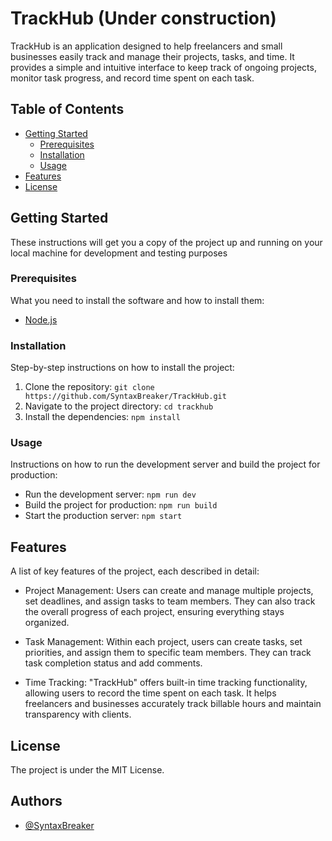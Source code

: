 # TrackHub (Under construction)

TrackHub is an application designed to help freelancers and small businesses easily track and manage their projects, tasks, and time. It provides a simple and intuitive interface to keep track of ongoing projects, monitor task progress, and record time spent on each task.

## Table of Contents

- [Getting Started](#getting-started)
  - [Prerequisites](#prerequisites)
  - [Installation](#installation)
  - [Usage](#usage)
- [Features](#features)
- [License](#license)

## Getting Started

These instructions will get you a copy of the project up and running on your local machine for development and testing purposes

### Prerequisites

What you need to install the software and how to install them:

- [Node.js](https://nodejs.org/en/)

### Installation

Step-by-step instructions on how to install the project:

1. Clone the repository: `git clone https://github.com/SyntaxBreaker/TrackHub.git`
2. Navigate to the project directory: `cd trackhub`
3. Install the dependencies: `npm install`

### Usage

Instructions on how to run the development server and build the project for production:

- Run the development server: `npm run dev`
- Build the project for production: `npm run build`
- Start the production server: `npm start`

## Features

A list of key features of the project, each described in detail:

- Project Management: Users can create and manage multiple projects, set deadlines, and assign tasks to team members. They can also track the overall progress of each project, ensuring everything stays organized.

- Task Management: Within each project, users can create tasks, set priorities, and assign them to specific team members. They can track task completion status and add comments.

- Time Tracking: "TrackHub" offers built-in time tracking functionality, allowing users to record the time spent on each task. It helps freelancers and businesses accurately track billable hours and maintain transparency with clients.

## License

The project is under the MIT License.

## Authors

- [@SyntaxBreaker](https://www.github.com/SyntaxBreaker)
